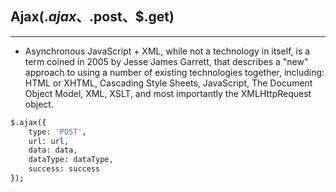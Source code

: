 ## Ajax($.ajax、$.post、$.get)
----

- Asynchronous JavaScript + XML, while not a technology in itself, is a term coined in 2005 by Jesse James Garrett, that describes a "new" approach to using a number of existing technologies together, including: HTML or XHTML, Cascading Style Sheets, JavaScript, The Document Object Model, XML, XSLT, and most importantly the XMLHttpRequest object.

```sh
$.ajax({
    type: 'POST',
    url: url,
    data: data,
    dataType: dataType,
    success: success
});
```